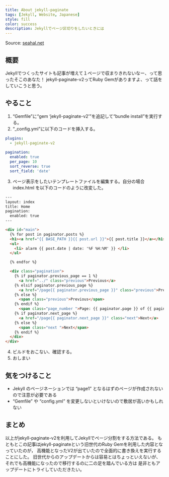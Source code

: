 ```yaml
---
title: About jekyll-paginate
tags: [Jekyll, Website, Japanese]
style: fill
color: success
description: Jekyllでページ区切りをしたいときには
---
```


Source: [seahal.net](https://seahal.net/article/programming/2018/05/04/jekyll-paginate.html)

## 概要

Jekyllでつくったサイトも記事が増えて１ページで収まりきれないなー、って思ったそこのあなた！ jekyll-paginate-v2ってRuby Gemがありますよ、って話をしていこうと思う。

## やること

1. “Gemfile”に“gem ‘jekyll-paginate-v2’”を追記して“bundle install”を実行する。
2. “_config.yml”に以下のコードを挿入する。

```yml
plugins:
  - jekyll-paginate-v2
  
pagination:
  enabled: true
  per_page: 10
  sort_reverse: true
  sort_field: 'date'
```
3. ページ表示をしたいテンプレートファイルを編集する。自分の場合 index.html を以下のコードのように改変した。

```html
---
layout: index
title: Home
pagination: 
  enabled: true
---

<div id="main">
  {% for post in paginator.posts %}
  <h1><a href="{{ BASE_PATH }}{{ post.url }}">{{ post.title }}</a></h1>
  <ul>
    <li> alarm {{ post.date | date: '%F %H:%M' }} </li>
  </ul>

  {% endfor %}

  <div class="pagination">
    {% if paginator.previous_page == 1 %}
      <a href="../" class="previous">Previous</a>
    {% elsif paginator.previous_page %}
      <a href="/page{{ paginator.previous_page }}" class="previous">Previous</a>
    {% else %}
      <span class="previous">Previous</span>
    {% endif %}
      <span class="page_number ">Page: {{ paginator.page }} of {{ paginator.total_pages }}</span>
    {% if paginator.next_page %}
      <a href="/page{{ paginator.next_page }}" class="next">Next</a>
    {% else %}
      <span class="next ">Next</span>
    {% endif %}
  </div>
</div>
```
4. ビルドをおこない、確認する。
5. おしまい

## 気をつけること

- Jekyll のページネーションでは “page1” となるはずのページが作成されないので注意が必要である
- “Gemfile” や “config.yml” を変更しないといけないので敷居が高いかもしれない

## まとめ

以上がjekyll-paginate-v2を利用してJekyllでページ分割をする方法である。
もともとこの記事はjekyll-paginateという旧世代のRuby Gemを利用した内容となっていたのが，
高機能となったV2が出ていたので全面的に書き換えを実行することにした。
旧世代からのアップデートからは容易とはちょっといえないが、
それでも高機能になったので移行するのに二の足を踏んでいる方は
是非ともアップデートにトライしていただきたい。
